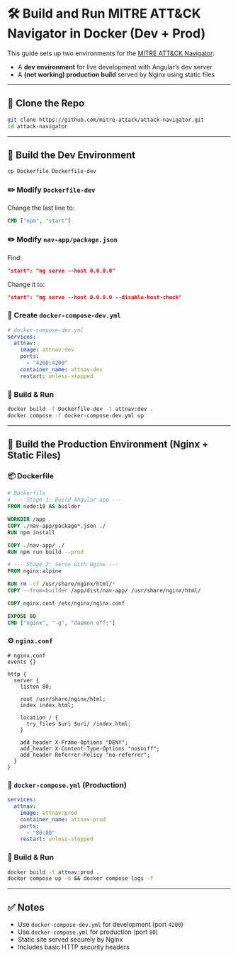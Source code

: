# 🛠 Build and Run MITRE ATT&CK Navigator in Docker (Dev + Prod)

This guide sets up two environments for the [MITRE ATT&CK Navigator](https://github.com/mitre-attack/attack-navigator):  
- A **dev environment** for live development with Angular’s dev server  
- A **(not working) production build** served by Nginx using static files

---

## 🚀 Clone the Repo

```bash
git clone https://github.com/mitre-attack/attack-navigator.git
cd attack-navigator
```

---

## 🧪 Build the Dev Environment

```bash
cp Dockerfile Dockerfile-dev
```

### ✏️ Modify `Dockerfile-dev`

Change the last line to:

```dockerfile
CMD ["npm", "start"]
```

### ✏️ Modify `nav-app/package.json`

Find:

```json
"start": "ng serve --host 0.0.0.0"
```

Change it to:

```json
"start": "ng serve --host 0.0.0.0 --disable-host-check"
```

### 🧰 Create `docker-compose-dev.yml`

```yaml
# docker-compose-dev.yml
services:
  attnav:
    image: attnav:dev
    ports:
      - "4200:4200"
    container_name: attnav-dev
    restart: unless-stopped
```

### 🔧 Build & Run

```bash
docker build -f Dockerfile-dev -t attnav:dev .
docker compose -f docker-compose-dev.yml up
```

---

## 🏁 Build the Production Environment (Nginx + Static Files)

### 📦 Dockerfile

```dockerfile
# Dockerfile
# --- Stage 1: Build Angular app ---
FROM node:18 AS builder

WORKDIR /app
COPY ./nav-app/package*.json ./
RUN npm install

COPY ./nav-app/ ./
RUN npm run build --prod

# --- Stage 2: Serve with Nginx ---
FROM nginx:alpine

RUN rm -rf /usr/share/nginx/html/*
COPY --from=builder /app/dist/nav-app/ /usr/share/nginx/html/

COPY nginx.conf /etc/nginx/nginx.conf

EXPOSE 80
CMD ["nginx", "-g", "daemon off;"]
```

### ⚙️ `nginx.conf`

```nginx
# nginx.conf
events {}

http {
  server {
    listen 80;

    root /usr/share/nginx/html;
    index index.html;

    location / {
      try_files $uri $uri/ /index.html;
    }

    add_header X-Frame-Options "DENY";
    add_header X-Content-Type-Options "nosniff";
    add_header Referrer-Policy "no-referrer";
  }
}
```

### 🐳 `docker-compose.yml` (Production)

```yaml
services:
  attnav:
    image: attnav:prod
    container_name: attnav-prod
    ports:
      - "80:80"
    restart: unless-stopped
```

### 🔧 Build & Run

```bash
docker build -t attnav:prod .
docker compose up -d && docker compose logs -f
```

---

## ✅ Notes

* Use `docker-compose-dev.yml` for development (port `4200`)
* Use `docker-compose.yml` for production (port `80`)
* Static site served securely by Nginx
* Includes basic HTTP security headers

